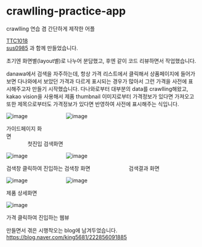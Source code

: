 # crawlling-practice-app
crawlling 연습 겸 간단하게 제작한 어플

[TTC1018](https://github.com/TTC1018)\
[sus0985](https://github.com/sus0985)
과 함께 만들었습니다.

초기엔 화면별(layout별)로 나누어 분담했고, 후엔 같이 코드 리뷰하면서 작업했습니다.

danawa에서 검색을 자주하는데, 항상 가격 리스트에서 클릭해서 상품페이지에 들어가보면 다나와에서 보았던 가격과 다르게 표시되는 경우가 많아서 그런 가격을 사전에 표시해주고자 만들기 시작했습니다.
다나와로부터 대부분의 data를 crawlling해왔고, kakao vision을 사용해서 제품 thumbnail 이미지로부터 가격정보가 있다면 가져오고 또한 제목으로부터도 가격정보가 있다면 반영하여 사전에 표시해주는 식입니다.


![image](https://user-images.githubusercontent.com/55792553/195434125-a3dae8a7-3001-453c-9b8d-c20f18188115.png)        ![image](https://user-images.githubusercontent.com/55792553/195434221-ab2664d2-7793-4341-8ba1-a102d10c5d45.png)


가이드페이지 화면                                       첫진입 검색화면







![image](https://user-images.githubusercontent.com/55792553/195434369-3fd0e7fd-c6a6-41e3-ac67-18550f725135.png)        ![image](https://user-images.githubusercontent.com/55792553/195434457-1b9fc840-eef5-40e7-95b2-57df3c470d1e.png)


검색창 클릭하여 진입하는 검색창 화면        검색결과 화면









![image](https://user-images.githubusercontent.com/55792553/195434500-c94bebab-d1cc-4d40-967e-fb4a34396ab8.png)        ![image](https://user-images.githubusercontent.com/55792553/195434770-e003e9b2-cf9a-483e-bf70-f556c1bae13d.png)


제품 상세화면

![image](https://user-images.githubusercontent.com/55792553/195434873-f3c0607b-db23-4367-ac6d-a87ff2d4a5e9.png)


가격 클릭하여 진입하는 웹뷰






만들면서 겪은 시행착오는 blog에 남겨두었습니다.
<https://blog.naver.com/king5681/222856091885>
